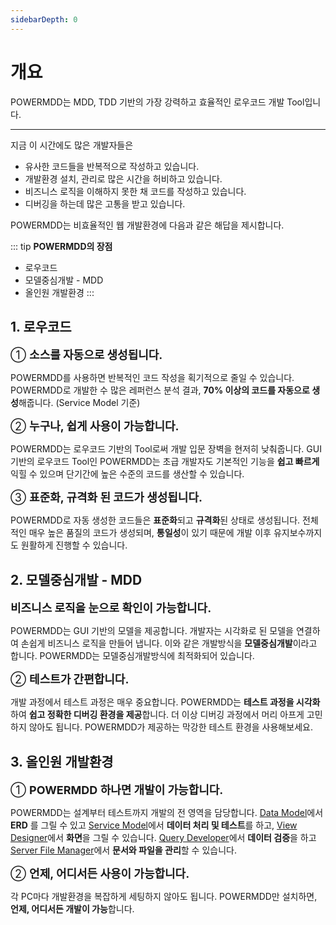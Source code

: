 ```yaml
---
sidebarDepth: 0
---
```

# 개요

POWERMDD는 MDD, TDD 기반의 가장 강력하고 효율적인 로우코드 개발 Tool입니다.

---

지금 이 시간에도 많은 개발자들은

- 유사한 코드들을 반복적으로 작성하고 있습니다.
- 개발환경 설치, 관리로 많은 시간을 허비하고 있습니다. 
- 비즈니스 로직을 이해하지 못한 채 코드를 작성하고 있습니다.     
- 디버깅을 하는데 많은 고통을 받고 있습니다.    
   
POWERMDD는 비효율적인 웹 개발환경에 다음과 같은 해답을 제시합니다.   

::: tip <Badge type="tip" text="Remark" vertical="middle" /> <b> POWERMDD의 장점 </b>
- 로우코드
- 모델중심개발 - MDD 
- 올인원 개발환경 
:::

## 1. 로우코드

<span class="font18">① <b>소스를 자동으로 생성됩니다. </b></span>

POWERMDD를 사용하면 반복적인 코드 작성을 획기적으로 줄일 수 있습니다.
POWERMDD로 개발한 수 많은 레퍼런스 분석 결과, <b>70% 이상의 코드를 자동으로 생성</b>해줍니다. (Service Model 기준)

<span class="font18">② <b>누구나, 쉽게 사용이 가능합니다.</b></span>

POWERMDD는 로우코드 기반의 Tool로써 개발 입문 장벽을 현저히 낮춰줍니다.
GUI 기반의 로우코드 Tool인 POWERMDD는 초급 개발자도 기본적인 기능을 <b>쉽고 빠르게</b> 익힐 수 있으며 단기간에 높은 수준의 코드를 생산할 수 있습니다.

<span class="font18">③ <b>표준화, 규격화 된 코드가 생성됩니다.</b></span>

POWERMDD로 자동 생성한 코드들은 <b>표준화</b>되고 <b>규격화</b>된 상태로 생성됩니다.
전체적인 매우 높은 품질의 코드가 생성되며, <b>통일성</b>이 있기 때문에 개발 이후 유지보수까지도 원활하게 진행할 수 있습니다.

## 2. 모델중심개발 - MDD

<span class="font18"> <b> 비즈니스 로직을 눈으로 확인이 가능합니다. </b></span>

POWERMDD는 GUI 기반의 모델을 제공합니다.
개발자는 시각화로 된 모델을 연결하여 손쉽게 비즈니스 로직을 만들어 냅니다.
이와 같은 개발방식을 <b>모델중심개발</b>이라고 합니다. POWERMDD는 모델중심개발방식에 최적화되어 있습니다.

<span class="font18">② <b> 테스트가 간편합니다. </b></span>

개발 과정에서 테스트 과정은 매우 중요합니다. POWERMDD는 <b>테스트 과정을 시각화</b>하여 <b>쉽고 정확한 디버깅 환경을 제공</b>합니다. 
더 이상 디버깅 과정에서 머리 아프게 고민하지 않아도 됩니다. POWERMDD가 제공하는 막강한 테스트 환경을 사용해보세요.

## 3. 올인원 개발환경

<span class="font18">① <b> POWERMDD 하나면 개발이 가능합니다. </b></span>

POWERMDD는 설계부터 테스트까지 개발의 전 영역을 담당합니다. [Data Model](/documentation/documentation/data-model)에서 <b>ERD</b> 를 그릴 수 있고 [Service Model](/documentation/documentation/service-model)에서 <b>데이터 처리 및 테스트</b>를 하고, [View Designer](/documentation/documentation/view-designer)에서 <b>화면</b>을 그릴 수 있습니다. [Query Developer](/documentation/documentation/query-developer)에서 <b>데이터 검증</b>을 하고 [Server File Manager](/documentation/documentation/server-file-manager)에서 <b>문서와 파일을 관리</b>할 수 있습니다.

<span class="font18">② <b> 언제, 어디서든 사용이 가능합니다. </b></span>

각 PC마다 개발환경을 복잡하게 세팅하지 않아도 됩니다. POWERMDD만 설치하면, <b>언제, 어디서든 개발이 가능</b>합니다. 


<style type='text/css'>
  [class*="boxBorder"] { border: 1px solid #bbb; }
  [class="font20"] { font-size: 20px }
  [class*="font18"] { font-size: 18px }
  [class="boxB"] { background: #6a8bad3b;padding:10px;border-radius: 4px; }
  [class="spanBtn"] { border: 1px solid #bbb; border-radius: 4px;padding: 3px;background:white; color:dimgrey; }
  [class="spanBtnG"] { border: 1px solid #bbb; border-radius: 4px;padding: 3px;color:forestgreen; background:white;  }
  [class="spanEx"] { color: #00a4ff; }
  [class="fontB"] { color: rgb(106, 139, 173); font-size:18px }
</style>